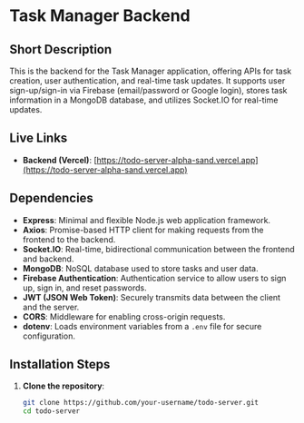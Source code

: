 # Task Manager Backend

## Short Description

This is the backend for the Task Manager application, offering APIs for task creation, user authentication, and real-time task updates. It supports user sign-up/sign-in via Firebase (email/password or Google login), stores task information in a MongoDB database, and utilizes Socket.IO for real-time updates.

## Live Links

- **Backend (Vercel)**: [https://todo-server-alpha-sand.vercel.app](https://todo-server-alpha-sand.vercel.app)

## Dependencies

- **Express**: Minimal and flexible Node.js web application framework.
- **Axios**: Promise-based HTTP client for making requests from the frontend to the backend.
- **Socket.IO**: Real-time, bidirectional communication between the frontend and backend.
- **MongoDB**: NoSQL database used to store tasks and user data.
- **Firebase Authentication**: Authentication service to allow users to sign up, sign in, and reset passwords.
- **JWT (JSON Web Token)**: Securely transmits data between the client and the server.
- **CORS**: Middleware for enabling cross-origin requests.
- **dotenv**: Loads environment variables from a `.env` file for secure configuration.

## Installation Steps

1. **Clone the repository**:
   ```bash
   git clone https://github.com/your-username/todo-server.git
   cd todo-server
   ```
